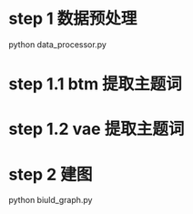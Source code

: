 # step 1 数据预处理
python data_processor.py 

# step 1.1 btm 提取主题词
# step 1.2 vae 提取主题词

# step 2 建图
python biuld_graph.py